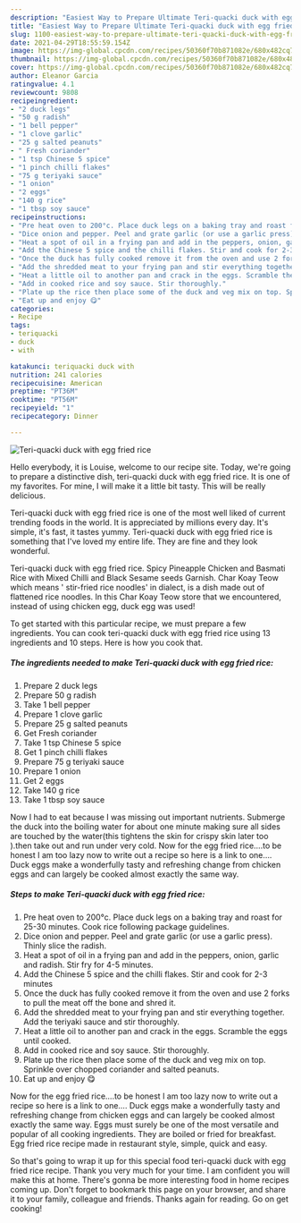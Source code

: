 ```yaml
---
description: "Easiest Way to Prepare Ultimate Teri-quacki duck with egg fried rice"
title: "Easiest Way to Prepare Ultimate Teri-quacki duck with egg fried rice"
slug: 1100-easiest-way-to-prepare-ultimate-teri-quacki-duck-with-egg-fried-rice
date: 2021-04-29T18:55:59.154Z
image: https://img-global.cpcdn.com/recipes/50360f70b871082e/680x482cq70/teri-quacki-duck-with-egg-fried-rice-recipe-main-photo.jpg
thumbnail: https://img-global.cpcdn.com/recipes/50360f70b871082e/680x482cq70/teri-quacki-duck-with-egg-fried-rice-recipe-main-photo.jpg
cover: https://img-global.cpcdn.com/recipes/50360f70b871082e/680x482cq70/teri-quacki-duck-with-egg-fried-rice-recipe-main-photo.jpg
author: Eleanor Garcia
ratingvalue: 4.1
reviewcount: 9808
recipeingredient:
- "2 duck legs"
- "50 g radish"
- "1 bell pepper"
- "1 clove garlic"
- "25 g salted peanuts"
- " Fresh coriander"
- "1 tsp Chinese 5 spice"
- "1 pinch chilli flakes"
- "75 g teriyaki sauce"
- "1 onion"
- "2 eggs"
- "140 g rice"
- "1 tbsp soy sauce"
recipeinstructions:
- "Pre heat oven to 200°c. Place duck legs on a baking tray and roast for 25-30 minutes. Cook rice following package guidelines."
- "Dice onion and pepper. Peel and grate garlic (or use a garlic press). Thinly slice the radish."
- "Heat a spot of oil in a frying pan and add in the peppers, onion, garlic and radish. Stir fry for 4-5 minutes."
- "Add the Chinese 5 spice and the chilli flakes. Stir and cook for 2-3 minutes"
- "Once the duck has fully cooked remove it from the oven and use 2 forks to pull the meat off the bone and shred it."
- "Add the shredded meat to your frying pan and stir everything together. Add the teriyaki sauce and stir thoroughly."
- "Heat a little oil to another pan and crack in the eggs. Scramble the eggs until cooked."
- "Add in cooked rice and soy sauce. Stir thoroughly."
- "Plate up the rice then place some of the duck and veg mix on top. Sprinkle over chopped coriander and salted peanuts."
- "Eat up and enjoy 😋"
categories:
- Recipe
tags:
- teriquacki
- duck
- with

katakunci: teriquacki duck with 
nutrition: 241 calories
recipecuisine: American
preptime: "PT36M"
cooktime: "PT56M"
recipeyield: "1"
recipecategory: Dinner

---
```



![Teri-quacki duck with egg fried rice](https://img-global.cpcdn.com/recipes/50360f70b871082e/680x482cq70/teri-quacki-duck-with-egg-fried-rice-recipe-main-photo.jpg)

Hello everybody, it is Louise, welcome to our recipe site. Today, we're going to prepare a distinctive dish, teri-quacki duck with egg fried rice. It is one of my favorites. For mine, I will make it a little bit tasty. This will be really delicious.

Teri-quacki duck with egg fried rice is one of the most well liked of current trending foods in the world. It is appreciated by millions every day. It's simple, it's fast, it tastes yummy. Teri-quacki duck with egg fried rice is something that I've loved my entire life. They are fine and they look wonderful.

Teri-quacki duck with egg fried rice. Spicy Pineapple Chicken and Basmati Rice with Mixed Chilli and Black Sesame seeds Garnish. Char Koay Teow which means &#39; stir-fried rice noodles&#39; in dialect, is a dish made out of flattened rice noodles. In this Char Koay Teow store that we encountered, instead of using chicken egg, duck egg was used!


To get started with this particular recipe, we must prepare a few ingredients. You can cook teri-quacki duck with egg fried rice using 13 ingredients and 10 steps. Here is how you cook that.

<!--inarticleads1-->

##### The ingredients needed to make Teri-quacki duck with egg fried rice:

1. Prepare 2 duck legs
1. Prepare 50 g radish
1. Take 1 bell pepper
1. Prepare 1 clove garlic
1. Prepare 25 g salted peanuts
1. Get  Fresh coriander
1. Take 1 tsp Chinese 5 spice
1. Get 1 pinch chilli flakes
1. Prepare 75 g teriyaki sauce
1. Prepare 1 onion
1. Get 2 eggs
1. Take 140 g rice
1. Take 1 tbsp soy sauce


Now I had to eat because I was missing out important nutrients. Submerge the duck into the boiling water for about one minute making sure all sides are touched by the water(this tightens the skin for crispy skin later too ).then take out and run under very cold. Now for the egg fried rice….to be honest I am too lazy now to write out a recipe so here is a link to one…. Duck eggs make a wonderfully tasty and refreshing change from chicken eggs and can largely be cooked almost exactly the same way. 

<!--inarticleads2-->

##### Steps to make Teri-quacki duck with egg fried rice:

1. Pre heat oven to 200°c. Place duck legs on a baking tray and roast for 25-30 minutes. Cook rice following package guidelines.
1. Dice onion and pepper. Peel and grate garlic (or use a garlic press). Thinly slice the radish.
1. Heat a spot of oil in a frying pan and add in the peppers, onion, garlic and radish. Stir fry for 4-5 minutes.
1. Add the Chinese 5 spice and the chilli flakes. Stir and cook for 2-3 minutes
1. Once the duck has fully cooked remove it from the oven and use 2 forks to pull the meat off the bone and shred it.
1. Add the shredded meat to your frying pan and stir everything together. Add the teriyaki sauce and stir thoroughly.
1. Heat a little oil to another pan and crack in the eggs. Scramble the eggs until cooked.
1. Add in cooked rice and soy sauce. Stir thoroughly.
1. Plate up the rice then place some of the duck and veg mix on top. Sprinkle over chopped coriander and salted peanuts.
1. Eat up and enjoy 😋


Now for the egg fried rice….to be honest I am too lazy now to write out a recipe so here is a link to one…. Duck eggs make a wonderfully tasty and refreshing change from chicken eggs and can largely be cooked almost exactly the same way. Eggs must surely be one of the most versatile and popular of all cooking ingredients. They are boiled or fried for breakfast. Egg fried rice recipe made in restaurant style, simple, quick and easy. 

So that's going to wrap it up for this special food teri-quacki duck with egg fried rice recipe. Thank you very much for your time. I am confident you will make this at home. There's gonna be more interesting food in home recipes coming up. Don't forget to bookmark this page on your browser, and share it to your family, colleague and friends. Thanks again for reading. Go on get cooking!
